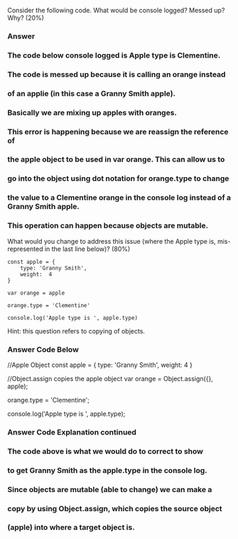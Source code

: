 Consider the following code.  What would be console logged?  Messed up?  Why? (20%)

### Answer
### The code below console logged is Apple type is Clementine.
### The code is messed up because it is calling an orange instead
### of an applie (in this case a Granny Smith apple).
### Basically we are mixing up apples with oranges.

### This error is happening because we are reassign the reference of 
### the apple object to be used in var orange. This can allow us to 
### go into the object using dot notation for orange.type to change
### the value to a Clementine orange in the console log instead of a Granny Smith apple.
### This operation can happen because objects are mutable.



What would you change to address this issue (where the Apple type is, mis-represented in the last line below)? (80%)

    const apple = {
        type: 'Granny Smith',
        weight:  4
    }

    var orange = apple

    orange.type = 'Clementine'

    console.log('Apple type is ', apple.type)

Hint: this question refers to copying of objects.


### Answer Code Below 
//Apple Object
const apple = {
    type: 'Granny Smith',
    weight:  4
}

//Object.assign copies the apple object
var orange = Object.assign({}, apple);

orange.type = 'Clementine';

console.log('Apple type is ', apple.type);  

### Answer Code Explanation continued
### The code above is what we would do to correct to show 
### to get Granny Smith as the apple.type in the console log.
### Since objects are mutable (able to change) we can make a 
### copy by using Object.assign, which copies the source object
### (apple) into where a target object is.

